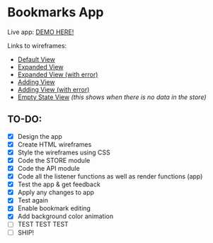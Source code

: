 # Bookmarks App
Live app: [DEMO HERE!](https://thinkful-ei-macaw.github.io/malcolmkiano-bookmarks-app/)

Links to wireframes:
- [Default View](https://thinkful-ei-macaw.github.io/malcolmkiano-bookmarks-app/wireframes/default.html)
- [Expanded View](https://thinkful-ei-macaw.github.io/malcolmkiano-bookmarks-app//wireframes/expanded.html)
- [Expanded View (with error)](https://thinkful-ei-macaw.github.io/malcolmkiano-bookmarks-app//wireframes/expanded-error.html)
- [Adding View](https://thinkful-ei-macaw.github.io/malcolmkiano-bookmarks-app//wireframes/adding.html)
- [Adding View (with error)](https://thinkful-ei-macaw.github.io/malcolmkiano-bookmarks-app//wireframes/adding-error.html)
- [Empty State View](https://thinkful-ei-macaw.github.io/malcolmkiano-bookmarks-app//wireframes/empty-state.html) _(this shows when there is no data in the store)_

## TO-DO:
- [x] Design the app
- [x] Create HTML wireframes
- [x] Style the wireframes using CSS
- [x] Code the STORE module
- [x] Code the API module
- [x] Code all the listener functions as well as render functions (app)
- [x] Test the app & get feedback
- [x] Apply any changes to app
- [x] Test again
- [x] Enable bookmark editing
- [x] Add background color animation
- [ ] TEST TEST TEST
- [ ] SHIP!
